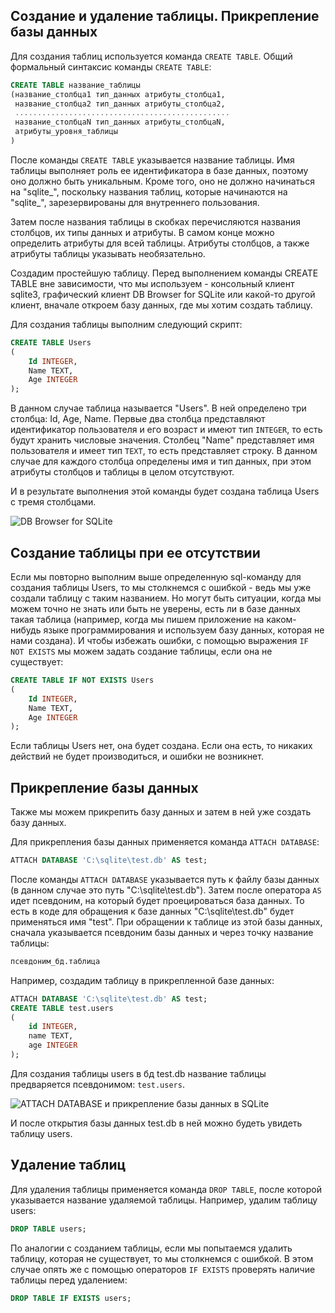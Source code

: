 ## Создание и удаление таблицы. Прикрепление базы данных

Для создания таблиц используется команда `CREATE TABLE`. Общий формальный синтаксис команды `CREATE TABLE`:

```sql
CREATE TABLE название_таблицы
(название_столбца1 тип_данных атрибуты_столбца1, 
 название_столбца2 тип_данных атрибуты_столбца2,
 ................................................
 название_столбцаN тип_данных атрибуты_столбцаN,
 атрибуты_уровня_таблицы
)
```
После команды `CREATE TABLE` указывается название таблицы. Имя таблицы выполняет роль ее идентификатора в базе данных, поэтому оно должно быть уникальным. Кроме того, оно не должно начинаться на "sqlite_", поскольку названия таблиц, которые начинаются на "sqlite_", зарезервированы для внутреннего пользования.

Затем после названия таблицы в скобках перечисляются названия столбцов, их типы данных и атрибуты. В самом конце можно определить атрибуты для всей таблицы. Атрибуты столбцов, а также атрибуты таблицы указывать необязательно.

Создадим простейшую таблицу. Перед выполнением команды CREATE TABLE вне зависимости, что мы используем - консольный клиент sqlite3, графический клиент DB Browser for SQLite или какой-то другой клиент, вначале откроем базу данных, где мы хотим создать таблицу.

Для создания таблицы выполним следующий скрипт:
```sql
CREATE TABLE Users
(
    Id INTEGER,
    Name TEXT,
    Age INTEGER
);
```
В данном случае таблица называется "Users". В ней определено три столбца: Id, Age, Name. Первые два столбца представляют идентификатор пользователя и его возраст и имеют тип `INTEGER`, то есть будут хранить числовые значения. Столбец "Name" представляет имя пользователя и имеет тип `TEXT`, то есть представляет строку. В данном случае для каждого столбца определены имя и тип данных, при этом атрибуты столбцов и таблицы в целом отсутствуют.

И в результате выполнения этой команды будет создана таблица Users с тремя столбцами.

![DB Browser for SQLite](https://metanit.com/sql/sqlite/pics/2.1.png)
## Создание таблицы при ее отсутствии

Если мы повторно выполним выше определенную sql-команду для создания таблицы Users, то мы столкнемся с ошибкой - ведь мы уже создали таблицу с таким названием. Но могут быть ситуации, когда мы можем точно не знать или быть не уверены, есть ли в базе данных такая таблица (например, когда мы пишем приложение на каком-нибудь языке программирования и используем базу данных, которая не нами создана). И чтобы избежать ошибки, с помощью выражения `IF NOT EXISTS` мы можем задать создание таблицы, если она не существует:
```sql
CREATE TABLE IF NOT EXISTS Users
(
    Id INTEGER,
    Name TEXT,
    Age INTEGER
);
```
Если таблицы Users нет, она будет создана. Если она есть, то никаких действий не будет производиться, и ошибки не возникнет.

## Прикрепление базы данных

Также мы можем прикрепить базу данных и затем в ней уже создать базу данных.

Для прикрепления базы данных применяется команда `ATTACH DATABASE`:

```sql
ATTACH DATABASE 'C:\sqlite\test.db' AS test;
```
После команды `ATTACH DATABASE` указывается путь к файлу базы данных (в данном случае это путь "C:\sqlite\test.db"). Затем после оператора `AS` идет псевдоним, на который будет проецироваться база данных. То есть в коде для обращения к базе данных "C:\sqlite\test.db" будет применяться имя "test". При обращении к таблице из этой базы данных, сначала указывается псевдоним базы данных и через точку название таблицы:

```sql
псевдоним_бд.таблица
```
Например, создадим таблицу в прикрепленной базе данных:
```sql
ATTACH DATABASE 'C:\sqlite\test.db' AS test;
CREATE TABLE test.users
(
    id INTEGER,
    name TEXT,
    age INTEGER
);
```
Для создания таблицы users в бд test.db название таблицы предваряется псевдонимом: `test.users`.

![ATTACH DATABASE и прикрепление базы данных в SQLite](https://metanit.com/sql/sqlite/pics/2.2.png)

И после открытия базы данных test.db в ней можно будеть увидеть таблицу users.

## Удаление таблиц

Для удаления таблицы применяется команда `DROP TABLE`, после которой указывается название удаляемой таблицы. Например, удалим таблицу users:
```sql
DROP TABLE users;
```

По аналогии с созданием таблицы, если мы попытаемся удалить таблицу, которая не существует, то мы столкнемся с ошибкой. В этом случае опять же с помощью операторов `IF EXISTS` проверять наличие таблицы перед удалением:
```sql
DROP TABLE IF EXISTS users;
```